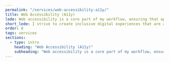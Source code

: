 ```yaml
---
permalink: "/services/web-accessibility-a11y/"
title: Web Accessibility (A11y)
lede: Web accessibility is a core part of my workflow, ensuring that applications are usable by as many people as possible. I implement semantic HTML, ARIA roles, keyboard navigation, and screen reader support to meet WCAG standards and create inclusive digital experiences.
short_lede: I strive to create inclusive digital experiences that are accessible to everyone.
order: 8
tags: services
sections:
  - type: intro
    heading: "Web Accessibility (A11y)"
    subheading: "Web accessibility is a core part of my workflow, ensuring that applications are usable by as many people as possible. I implement semantic HTML, ARIA roles, keyboard navigation, and screen reader support to meet WCAG standards and create inclusive digital experiences."
---
```

